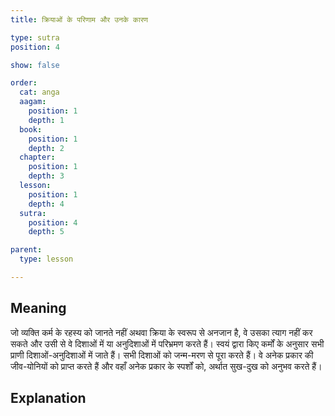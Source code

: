 ```yaml
---
title: क्रियाओं के परिणाम और उनके कारण

type: sutra
position: 4

show: false

order:
  cat: anga
  aagam: 
    position: 1
    depth: 1
  book: 
    position: 1
    depth: 2
  chapter: 
    position: 1
    depth: 3
  lesson: 
    position: 1
    depth: 4
  sutra: 
    position: 4
    depth: 5

parent:
  type: lesson

---
```


## Meaning
जो व्यक्ति कर्म के रहस्य को जानते नहीं अथवा क्रिया के स्वरूप से अनजान है, वे उसका त्याग नहीं कर सकते और उसी से वे दिशाओं में या अनुदिशाओं में परिभ्रमण करते हैं। स्वयं द्वारा किए कर्मों के अनुसार सभी प्राणी दिशाओं-अनुदिशाओं में जाते हैं। सभी दिशाओं को जन्म-मरण से पूरा करते हैं। वे अनेक प्रकार की जीव-योनियों को प्राप्त करते हैं और वहाँ अनेक प्रकार के स्पर्शों को, अर्थात सुख-दुख को अनुभव करते हैं।

## Explanation